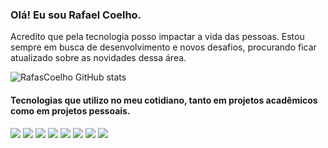 ### Olá! Eu sou Rafael Coelho.<br>
Acredito que pela tecnologia posso impactar a vida das pessoas. Estou sempre em busca de desenvolvimento e novos
desafios, procurando ficar atualizado sobre as novidades dessa área.

![RafasCoelho GitHub stats](https://github-readme-stats.vercel.app/api?username=RafasCoelho&show_icons=true&theme=onedark)

#### Tecnologias que utilizo no meu cotidiano, tanto em projetos acadêmicos como em projetos pessoais.


![](https://img.shields.io/badge/HTML5-E34F26?style=for-the-badge&logo=html5&logoColor=white)
![](	https://img.shields.io/badge/CSS3-1572B6?style=for-the-badge&logo=css3&logoColor=white)
![](https://img.shields.io/badge/JavaScript-F7DF1E?style=for-the-badge&logo=javascript&logoColor=black)
![](https://img.shields.io/badge/Java-ED8B00?style=for-the-badge&logo=java&logoColor=white)
![](https://img.shields.io/badge/C%23-239120?style=for-the-badge&logo=c-sharp&logoColor=white)
![](https://img.shields.io/badge/Node.js-43853D?style=for-the-badge&logo=node.js&logoColor=white)
![](https://img.shields.io/badge/Bootstrap-563D7C?style=for-the-badge&logo=bootstrap&logoColor=white)
![](https://img.shields.io/badge/MongoDB-4EA94B?style=for-the-badge&logo=mongodb&logoColor=white)

